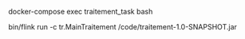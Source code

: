 docker-compose exec traitement_task bash

bin/flink run -c tr.MainTraitement /code/traitement-1.0-SNAPSHOT.jar
